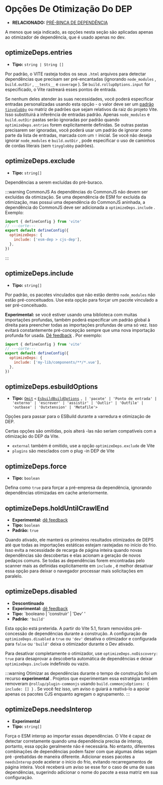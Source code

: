 # Opções De Otimização Do DEP

- **RELACIONADO:** [PRÉ-BINCA DE DEPENDÊNCIA](/pt/guide/dep-pre-bundling)

A menos que seja indicado, as opções nesta seção são aplicadas apenas ao otimizador de dependência, que é usado apenas no dev.

## optimizeDeps.entries

- **Tipo:** `string | String [] `

Por padrão, o VITE rasteja todos os seus `.html` arquivos para detectar dependências que precisam ser pré-encantadas (ignorando `node_modules` , `build.outDir` , `__tests__` e `coverage` ). Se `build.rollupOptions.input` for especificado, o Vite rastreará esses pontos de entrada.

Se nenhum deles atender às suas necessidades, você poderá especificar entradas personalizadas usando esta opção - o valor deve ser um [padrão `tinyglobby`](https://github.com/SuperchupuDev/tinyglobby) ou matriz de padrões que sejam relativos da raiz do projeto Vite. Isso substituirá a inferência de entradas padrão. Apenas `node_modules` e `build.outDir` pastas serão ignoradas por padrão quando `optimizeDeps.entries` forem explicitamente definidas. Se outras pastas precisarem ser ignoradas, você poderá usar um padrão de ignorar como parte da lista de entradas, marcada com um `!` inicial. Se você não deseja ignorar `node_modules` e `build.outDir` , pode especificar o uso de caminhos de cordas literais (sem `tinyglobby` padrões).

## optimizeDeps.exclude

- **Tipo:** `string[]`

Dependências a serem excluídas do pré-buraco.

:::warning CommonJS
As dependências do CommonJS não devem ser excluídas da otimização. Se uma dependência de ESM for excluída da otimização, mas possui uma dependência do CommonJS aninhada, a dependência do CommonJS deve ser adicionada a `optimizeDeps.include` . Exemplo:

```js twoslash
import { defineConfig } from 'vite'
// ---corte---
export default defineConfig({
  optimizeDeps: {
    include: ['esm-dep > cjs-dep'],
  },
})
```

:::

## optimizeDeps.include

- **Tipo:** `string[]`

Por padrão, os pacotes vinculados que não estão dentro `node_modules` não estão pré-conceituados. Use esta opção para forçar um pacote vinculado a ser pré-conceituado.

**Experimental:** se você estiver usando uma biblioteca com muitas importações profundas, também poderá especificar um padrão global à direita para preencher todas as importações profundas de uma só vez. Isso evitará constantemente pré-concepção sempre que uma nova importação profunda for usada. [Dê feedback](https://github.com/vitejs/vite/discussions/15833) . Por exemplo:

```js twoslash
import { defineConfig } from 'vite'
// ---corte---
export default defineConfig({
  optimizeDeps: {
    include: ['my-lib/components/**/*.vue'],
  },
})
```

## optimizeDeps.esbuildOptions

- **Tipo:** [`Omit`](https://www.typescriptlang.org/docs/handbook/utility-types.html#omittype-keys) `<` [`EsbuildBuildOptions`](https://esbuild.github.io/api/#general-options) `,
| 'pacote'
| 'Ponto de entrada'
| 'externo'
| 'escrever'
| 'assistir'
| 'Outlir'
| 'Outfile'
| 'outbase'
| 'Outxtension'
| 'Metafile'> `

Opções para passar para o ESBuild durante a varredura e otimização de DEP.

Certas opções são omitidas, pois alterá -las não seriam compatíveis com a otimização do DEP da Vite.

- `external` também é omitido, use a opção `optimizeDeps.exclude` de Vite
- `plugins` são mesclados com o plug -in DEP de Vite

## optimizeDeps.force

- **Tipo:** `boolean`

Defina como `true` para forçar a pré-empresa da dependência, ignorando dependências otimizadas em cache anteriormente.

## optimizeDeps.holdUntilCrawlEnd

- **Experimental:** [dê feedback](https://github.com/vitejs/vite/discussions/15834)
- **Tipo:** `boolean`
- **Padrão:** `true`

Quando ativado, ele manterá os primeiros resultados otimizados de DEPS até que todas as importações estáticas estejam rastejadas no início do frio. Isso evita a necessidade de recarga de página inteira quando novas dependências são descobertas e elas acionam a geração de novos pedaços comuns. Se todas as dependências forem encontradas pelo scanner mais as definidas explicitamente em `include` , é melhor desativar essa opção para deixar o navegador processar mais solicitações em paralelo.

## optimizeDeps.disabled

- **Descontinuado**
- **Experimental:** [dê feedback](https://github.com/vitejs/vite/discussions/13839)
- **Tipo:** `booleano | 'construir' | 'Dev' '
- **Padrão:** `'build'`

Esta opção está preterida. A partir do Vite 5.1, foram removidos pré-concessão de dependências durante a construção. A configuração de `optimizeDeps.disabled` a `true` ou `'dev'` desativa o otimizador e configurada para `false` ou `'build'` deixa o otimizador durante o Dev ativado.

Para desativar completamente o otimizador, use `optimizeDeps.noDiscovery: true` para desaprovar a descoberta automática de dependências e deixar `optimizeDeps.include` indefinido ou vazio.

:::warning
Otimizar as dependências durante o tempo de construção foi um recurso **experimental** . Projetos que experimentam essa estratégia também removeram `@rollup/plugin-commonjs` usando `build.commonjsOptions: { include: [] }` . Se você fez isso, um aviso o guiará a reativá-lo a apoiar apenas os pacotes CJS enquanto agregam o agrupamento.
:::

## optimizeDeps.needsInterop

- **Experimental**
- **Tipo:** `string[]`

Força o ESM interop ao importar essas dependências. O Vite é capaz de detectar corretamente quando uma dependência precisa de interop, portanto, essa opção geralmente não é necessária. No entanto, diferentes combinações de dependências podem fazer com que algumas delas sejam pré -prebatidas de maneira diferente. Adicionar esses pacotes a `needsInterop` pode acelerar o início do frio, evitando recarregamentos de página inteira. Você receberá um aviso se esse for o caso de uma de suas dependências, sugerindo adicionar o nome do pacote a essa matriz em sua configuração.
